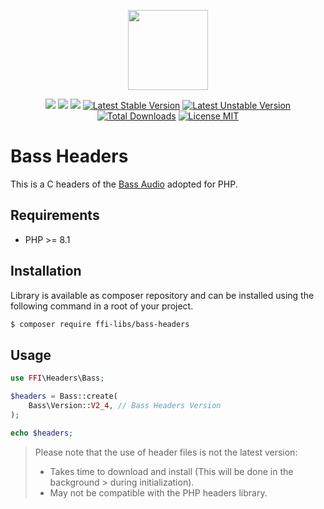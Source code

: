 <p align="center">
    <a href="https://github.com/php-ffi-libs">
        <img src="https://avatars.githubusercontent.com/u/101121010?s=256" width="128" />
    </a>
</p>

<p align="center">
    <a href="https://github.com/php-ffi-libs/bass-headers/actions"><img src="https://github.com/php-ffi-libs/bass-headers/workflows/build/badge.svg"></a>
    <a href="https://packagist.org/packages/ffi-libs/bass-headers"><img src="https://img.shields.io/badge/PHP-8.1.0-ff0140.svg"></a>
    <a href="https://packagist.org/packages/ffi-libs/bass-headers"><img src="https://img.shields.io/badge/BASS-2.4-cc3c20.svg"></a>
    <a href="https://packagist.org/packages/ffi-libs/bass-headers"><img src="https://poser.pugx.org/ffi-libs/bass-headers/version" alt="Latest Stable Version"></a>
    <a href="https://packagist.org/packages/ffi-libs/bass-headers"><img src="https://poser.pugx.org/ffi-libs/bass-headers/v/unstable" alt="Latest Unstable Version"></a>
    <a href="https://packagist.org/packages/ffi-libs/bass-headers"><img src="https://poser.pugx.org/ffi-libs/bass-headers/downloads" alt="Total Downloads"></a>
    <a href="https://raw.githubusercontent.com/php-ffi-libs/bass-headers/master/LICENSE.md"><img src="https://poser.pugx.org/ffi-libs/bass-headers/license" alt="License MIT"></a>
</p>

# Bass Headers

This is a C headers of the [Bass Audio](http://www.un4seen.com/) adopted for PHP.

## Requirements

- PHP >= 8.1

## Installation

Library is available as composer repository and can be installed using the
following command in a root of your project.

```sh
$ composer require ffi-libs/bass-headers
```

## Usage

```php
use FFI\Headers\Bass;

$headers = Bass::create(
    Bass\Version::V2_4, // Bass Headers Version
);

echo $headers;
```

> Please note that the use of header files is not the latest version:
> - Takes time to download and install (This will be done in the background
    >   during initialization).
> - May not be compatible with the PHP headers library.

